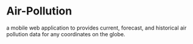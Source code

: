 # Air-Pollution
a mobile web application to  provides current, forecast, and historical air pollution data for any coordinates on the globe.
